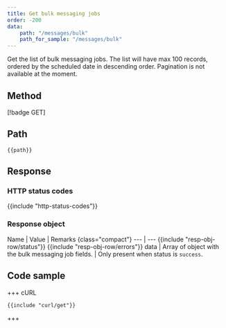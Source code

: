 ```yaml
---
title: Get bulk messaging jobs
order: -200
data:
    path: "/messages/bulk"
    path_for_sample: "/messages/bulk"
---
```


Get the list of bulk messaging jobs. The list will have max 100 records, ordered by the scheduled date in descending order. Pagination is not available at the moment.

## Method

[!badge GET]

## Path

`{{path}}`

## Response

### HTTP status codes

{{include "http-status-codes"}}

### Response object

Name | Value | Remarks {class="compact"}
--- | ---
{{include "resp-obj-row/status"}}
{{include "resp-obj-row/errors"}}
data | Array of object with the bulk messaging job fields. | Only present when status is `success`.

## Code sample

+++ cURL

```shell
{{include "curl/get"}}
```

+++
